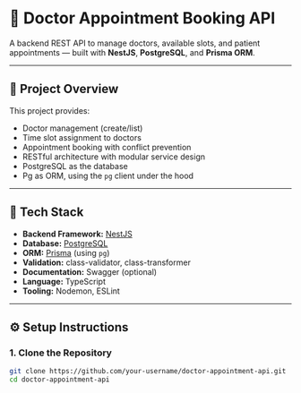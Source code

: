 # 🏥 Doctor Appointment Booking API

A backend REST API to manage doctors, available slots, and patient appointments — built with **NestJS**, **PostgreSQL**, and **Prisma ORM**.

---

## 📌 Project Overview

This project provides:
- Doctor management (create/list)
- Time slot assignment to doctors
- Appointment booking with conflict prevention
- RESTful architecture with modular service design
- PostgreSQL as the database
- Pg as ORM, using the `pg` client under the hood

---

## 🧰 Tech Stack

- **Backend Framework:** [NestJS](https://nestjs.com/)
- **Database:** [PostgreSQL](https://www.postgresql.org/)
- **ORM:** [Prisma](https://www.prisma.io/) (using `pg`)
- **Validation:** class-validator, class-transformer
- **Documentation:** Swagger (optional)
- **Language:** TypeScript
- **Tooling:** Nodemon, ESLint

---

## ⚙️ Setup Instructions

### 1. Clone the Repository
```bash
git clone https://github.com/your-username/doctor-appointment-api.git
cd doctor-appointment-api
